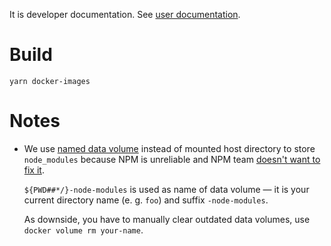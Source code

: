 It is developer documentation. See [user documentation](https://www.electron.build/multi-platform-build#docker).

# Build

`yarn docker-images`

# Notes

* We use [named data volume](https://madcoda.com/2016/03/docker-named-volume-explained/) instead of mounted host directory to store `node_modules` because NPM is unreliable and NPM team [doesn't want to fix it](https://github.com/npm/npm/issues/3565).

  `${PWD##*/}-node-modules` is used as name of data volume — it is your current directory name (e. g. `foo`) and suffix `-node-modules`.

  As downside, you have to manually clear outdated data volumes, use `docker volume rm your-name`.